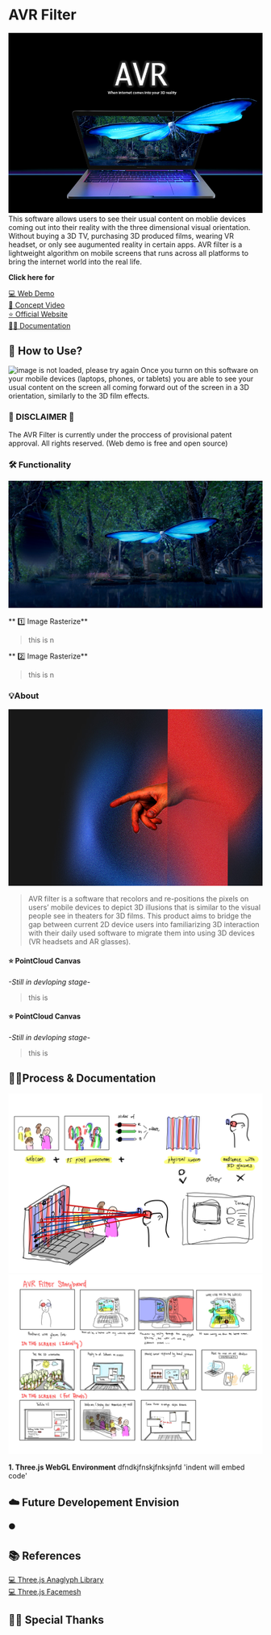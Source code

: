 # AVR Filter
![image is not loaded, please try again](./source/poster.jpg)
This software allows users to see their usual content on moblie devices coming out into their reality with the three dimensional visual orientation. Without buying a 3D TV, purchasing 3D produced films, wearing VR headset, or only see augumented reality in certain apps. AVR filter is a lightweight algorithm on mobile screens that runs across all platforms to bring the internet world into the real life. 

**Click here for**
>
[💻 Web Demo](https://junebee66.github.io/AVR-Filter/webglAnaglyph/nova/nova.html) </br>
[🎥 Concept Video](https://youtu.be/ntalhCrsPZo) </br>
[⭐️ Official Website](https://www.junesbee.com/avr) </br>
[✍🏻 Documentation](https://github.com/junebee66/AVR-Filter) </br>

## **🫱 How to Use?**
![image is not loaded, please try again](./source/gifs/AVR%20Home.gif)
Once you turnn on this software on your mobile devices (laptops, phones, or tablets) you are able to see your usual content on the screen all coming forward out of the screen in a 3D orientation, similarly to the 3D film effects.

### **🛑 DISCLAIMER 🛑**
The AVR Filter is currently under the proccess of provisional patent approval. All rights reserved. (Web demo is free and open source)

### **🛠️ Functionality**
![image is not loaded, please try again](./source/AVR%20Fearture.jpg)

** 1️⃣ Image Rasterize**</br>
> this is n

** 2️⃣ Image Rasterize**</br>
> this is n

### **💡About**
![image is not loaded, please try again](./source/logo-black.jpg)
>AVR filter is a software that recolors and re-positions the pixels on users’ mobile devices to depict 3D illusions that is similar to the visual people see in theaters for 3D films. This product aims to bridge the gap between current 2D device users into familiarizing 3D interaction with their daily used software to migrate them into using 3D devices (VR headsets and AR glasses).

#### **⭐️ PointCloud Canvas**
_-Still in devloping stage-_
> this is 

#### **⭐️ PointCloud Canvas**
_-Still in devloping stage-_
> this is 



## **✍🏻Process & Documentation**
![image is not loaded, please try again](./source/design/Proposal.jpg)
![image is not loaded, please try again](./source/design/Stroyboard%20.jpg)

**1. Three.js WebGL Environment**
dfndkjfnskjfnksjnfd
'indent will embed code'


## **☁️ Future Developement Envision**
⚫️ 

## **📚 References**
[💻 Three.js Anaglyph Library]() </br>
[💻 Three.js Facemesh]() </br>

## **🙏🏻 Special Thanks**
